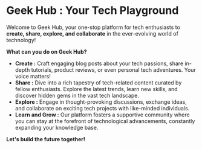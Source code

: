 # Geek Hub : Your Tech Playground 

Welcome to Geek Hub, your one-stop platform for tech enthusiasts to **create, share, explore, and collaborate** in the ever-evolving world of technology!

**What can you do on Geek Hub?**

* **Create :** Craft engaging blog posts about your tech passions, share in-depth tutorials, product reviews, or even personal tech adventures. Your voice matters!
* **Share :** Dive into a rich tapestry of tech-related content curated by fellow enthusiasts. Explore the latest trends, learn new skills, and discover hidden gems in the vast tech landscape.
* **Explore :** Engage in thought-provoking discussions, exchange ideas, and collaborate on exciting tech projects with like-minded individuals.
* **Learn and Grow :** Our platform fosters a supportive community where you can stay at the forefront of technological advancements, constantly expanding your knowledge base.

**Let's build the future together!**